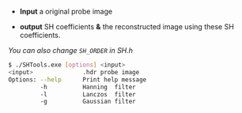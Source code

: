 * **Input** a original probe image

* **output** SH coefficients **&** the reconstructed image using these SH coefficients.

*You can also change `SH_ORDER` in SH.h*



```bash
$ ./SHTools.exe [options] <input>
<input>              .hdr probe image
Options: --help      Print help message
         -h          Hanning  filter
         -l          Lanczos  filter
         -g          Gaussian filter
```